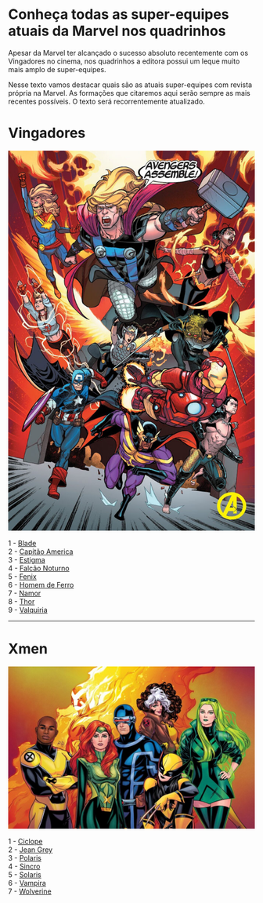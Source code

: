 # Conheça todas as super-equipes atuais da Marvel nos quadrinhos

Apesar da Marvel ter alcançado o sucesso absoluto recentemente com os Vingadores no cinema, nos quadrinhos a editora possui um leque muito mais amplo de super-equipes.

Nesse texto vamos destacar quais são as atuais super-equipes com revista própria na Marvel. As formações que citaremos aqui serão sempre as mais recentes possíveis. O texto será recorrentemente atualizado.

# Vingadores

![Alt text](files/vingadores.jpg?raw=true "Title")

1 - [Blade](vingadores/blade.md)<br />
2 - [Capitão America](vingadores/capitao-america.md)<br />
3 - [Estigma](vingadores/estigma.md)<br />
4 - [Falcão Noturno](vingadores/falcao-noturno.md)<br />
5 - [Fenix](vingadores/fenix.md)<br />
6 - [Homem de Ferro](vingadores/homem-de-ferro.md)<br />
7 - [Namor](vingadores/namor.md)<br />
8 - [Thor](vingadores/thor.md)<br />
9 - [Valquiria](vingadores/valquiria.md)<br />

---

# Xmen

![Alt text](files/xmen.jpg?raw=true "Title")

1 - [Ciclope](xmen/ciclope.md)<br />
2 - [Jean Grey](xmen/jean-grey.md)<br />
3 - [Polaris](xmen/polaris.md)<br />
4 - [Sincro](xmen/sincro.md)<br />
5 - [Solaris](xmen/solaris.md)<br />
6 - [Vampira](xmen/vampira.md)<br />
7 - [Wolverine](xmen/wolverine.md)<br />

